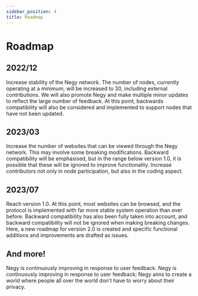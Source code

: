 ```yaml
---
sidebar_position: 4
title: Roadmap
---
```


# Roadmap

## 2022/12

Increase stability of the Negy network. The number of nodes, currently operating at a minimum, will be increased to 30, including external contributions. We will also promote Negy and make multiple minor updates to reflect the large number of feedback. At this point, backwards compatibility will also be considered and implemented to support nodes that have not been updated.

## 2023/03

Increase the number of websites that can be viewed through the Negy network. This may involve some breaking modifications. Backward compatibility will be emphasised, but in the range below version 1.0, it is possible that these will be ignored to improve functionality. Increase contributors not only in node participation, but also in the coding aspect.

## 2023/07

Reach version 1.0. At this point, most websites can be browsed, and the protocol is implemented with far more stable system operation than ever before. Backward compatibility has also been fully taken into account, and backward compatibility will not be ignored when making breaking changes. Here, a new roadmap for version 2.0 is created and specific functional additions and improvements are drafted as issues.

## And more!

Negy is continuously improving in response to user feedback. Negy is continuously improving in response to user feedback; Negy aims to create a world where people all over the world don't have to worry about their privacy.
